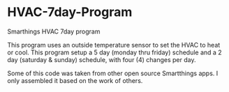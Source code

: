 HVAC-7day-Program
=================

Smarthings HVAC 7day program

This program uses an outside temperature sensor to set the HVAC to heat or cool. This program setup a 5 day (monday thru friday) schedule and a 2 day (saturday & sunday) schedule, with four (4) changes per day.

Some of this code was taken from other open source Smartthings apps. I only assembled it based on the work of others.
